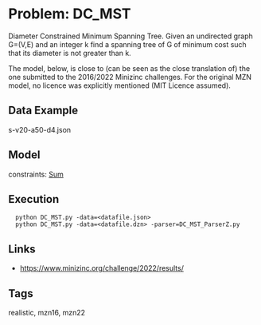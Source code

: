 # Problem: DC_MST

Diameter Constrained Minimum Spanning Tree.
Given an undirected graph G=(V,E) and an integer k find a spanning tree of G of minimum cost such that its diameter is not greater than k.

The model, below, is close to (can be seen as the close translation of) the one submitted to the 2016/2022 Minizinc challenges.
For the original MZN model, no licence was explicitly mentioned (MIT Licence assumed).

## Data Example
  s-v20-a50-d4.json

## Model
  constraints: [Sum](https://pycsp.org/documentation/constraints/Sum)

## Execution
```
  python DC_MST.py -data=<datafile.json>
  python DC_MST.py -data=<datafile.dzn> -parser=DC_MST_ParserZ.py
```

## Links
  - https://www.minizinc.org/challenge/2022/results/

## Tags
  realistic, mzn16, mzn22
